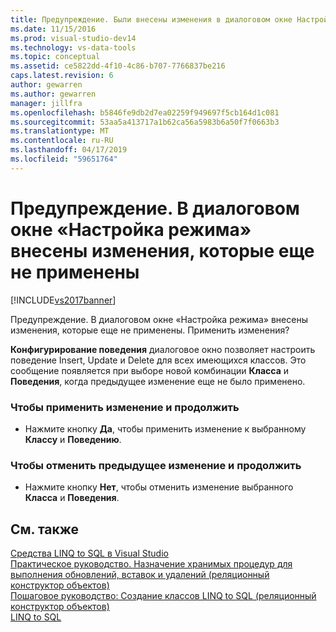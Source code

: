 ```yaml
---
title: Предупреждение. Были внесены изменения в диалоговом окне Настройка поведения, которые не были применены | Документация Майкрософт
ms.date: 11/15/2016
ms.prod: visual-studio-dev14
ms.technology: vs-data-tools
ms.topic: conceptual
ms.assetid: ce5822dd-4f10-4c86-b707-7766837be216
caps.latest.revision: 6
author: gewarren
ms.author: gewarren
manager: jillfra
ms.openlocfilehash: b5846fe9db2d7ea02259f949697f5cb164d1c081
ms.sourcegitcommit: 53aa5a413717a1b62ca56a5983b6a50f7f0663b3
ms.translationtype: MT
ms.contentlocale: ru-RU
ms.lasthandoff: 04/17/2019
ms.locfileid: "59651764"
---
```

# <a name="warning-changes-have-been-made-to-the-configure-behavior-dialog-box-that-have-not-been-applied"></a>Предупреждение. В диалоговом окне «Настройка режима» внесены изменения, которые еще не применены
[!INCLUDE[vs2017banner](../includes/vs2017banner.md)]

Предупреждение. В диалоговом окне «Настройка режима» внесены изменения, которые еще не применены. Применить изменения?  
  
 **Конфигурирование поведения** диалоговое окно позволяет настроить поведение Insert, Update и Delete для всех имеющихся классов. Это сообщение появляется при выборе новой комбинации **Класса** и **Поведения**, когда предыдущее изменение еще не было применено.  
  
### <a name="to-apply-the-change-and-continue"></a>Чтобы применить изменение и продолжить  
  
-   Нажмите кнопку **Да**, чтобы применить изменение к выбранному **Классу** и **Поведению**.  
  
### <a name="to-cancel-the-previous-change-and-continue"></a>Чтобы отменить предыдущее изменение и продолжить  
  
-   Нажмите кнопку **Нет**, чтобы отменить изменение выбранного **Класса** и **Поведения**.  
  
## <a name="see-also"></a>См. также  
 [Средства LINQ to SQL в Visual Studio](../data-tools/linq-to-sql-tools-in-visual-studio2.md)   
 [Практическое руководство. Назначение хранимых процедур для выполнения обновлений, вставок и удалений (реляционный конструктор объектов)](../data-tools/how-to-assign-stored-procedures-to-perform-updates-inserts-and-deletes-o-r-designer.md)   
 [Пошаговое руководство: Создание классов LINQ to SQL (реляционный конструктор объектов)](http://msdn.microsoft.com/library/35aad4a4-2e8a-46e2-ae09-5fbfd333c233)   
 [LINQ to SQL](http://msdn.microsoft.com/library/73d13345-eece-471a-af40-4cc7a2f11655)
